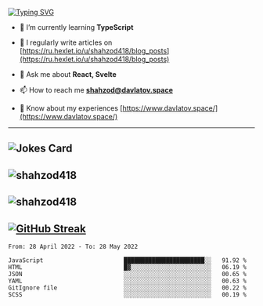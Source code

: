[![Typing SVG](https://readme-typing-svg.herokuapp.com?font=Turret+Road&height=30&lines=HI!+I%60m+Frontend+Developer)](https://git.io/typing-svg)

- 🌱 I’m currently learning **TypeScript**

- 📝 I regularly write articles on [https://ru.hexlet.io/u/shahzod418/blog_posts](https://ru.hexlet.io/u/shahzod418/blog_posts)

- 💬 Ask me about **React, Svelte**

- 📫 How to reach me **shahzod@davlatov.space**

- 📄 Know about my experiences [https://www.davlatov.space/](https://www.davlatov.space/)

---
![Jokes Card](https://readme-jokes.vercel.app/api?theme=radical)
---
![shahzod418](https://github-readme-stats.vercel.app/api/top-langs?username=shahzod418&show_icons=true&theme=radical&locale=en&layout=compact)
---
![shahzod418](https://github-readme-stats.vercel.app/api?username=shahzod418&show_icons=true&theme=radical&locale=en&count_private=true)
---
[![GitHub Streak](http://github-readme-streak-stats.herokuapp.com?user=shahzod418&theme=radical&date_format=M%20j%5B%2C%20Y%5D)](https://git.io/streak-stats)
---
<!--START_SECTION:waka-->

```text
From: 28 April 2022 - To: 28 May 2022

JavaScript                       ███████████████████████░░   91.92 %
HTML                             █▓░░░░░░░░░░░░░░░░░░░░░░░   06.19 %
JSON                             ░░░░░░░░░░░░░░░░░░░░░░░░░   00.65 %
YAML                             ░░░░░░░░░░░░░░░░░░░░░░░░░   00.63 %
GitIgnore file                   ░░░░░░░░░░░░░░░░░░░░░░░░░   00.22 %
SCSS                             ░░░░░░░░░░░░░░░░░░░░░░░░░   00.19 %
```

<!--END_SECTION:waka-->
